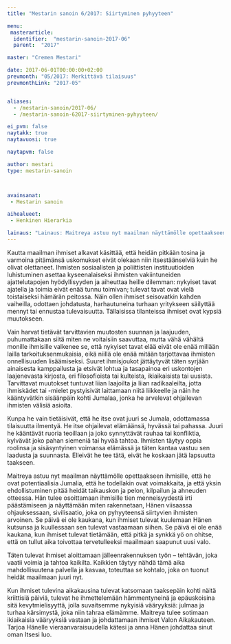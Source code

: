 ```yaml
---
title: "Mestarin sanoin 6/2017: Siirtyminen pyhyyteen"

menu:
 masterarticle:
  identifier:  "mestarin-sanoin-2017-06"
  parent:  "2017"

master: "Cremen Mestari"

date: 2017-06-01T00:00:00+02:00
prevmonth: "05/2017: Merkittävä tilaisuus"
prevmonthLink: "2017-05"


aliases:
  - /mestarin-sanoin/2017-06/
  - /mestarin-sanoin-62017-siirtyminen-pyhyyteen/

ei_pvm: false
naytakk: true
naytavuosi: true

naytapvm: false

author: mestari
type: mestarin-sanoin



avainsanat:
 - Mestarin sanoin

aihealueet:
 - Henkinen Hierarkia

lainaus: "Lainaus: Maitreya astuu nyt maailman näyttämölle opettaakseen ihmisille, että he ovat potentiaalisia Jumalia, että he todellakin ovat voimakkaita, ja että yksin ehdollistuminen pitää heidät taikauskon ja pelon, kilpailun ja ahneuden otteessa."
---
```

<p>Kautta maailman ihmiset alkavat käsittää, että heidän pitkään tosina ja varmoina pitämänsä uskomukset eivät olekaan niin itsestäänselviä kuin he olivat olettaneet. Ihmisten sosiaalisten ja poliittisten instituutioiden luhistuminen asettaa kyseenalaiseksi ihmisten vakiintuneiden ajattelutapojen hyödyllisyyden ja aiheuttaa heille dilemman: nykyiset tavat ajatella ja toimia eivät enää tunnu toimivan; tulevat tavat ovat vielä toistaiseksi hämärän peitossa. Näin ollen ihmiset seisovatkin kahden vaiheilla, odottaen johdatusta, harhautuneina turhaan yritykseen säilyttää mennyt tai ennustaa tulevaisuutta. Tällaisissa tilanteissa ihmiset ovat kypsiä muutokseen.</p>
<p>Vain harvat tietävät tarvittavien muutosten suunnan ja laajuuden, puhumattakaan siitä miten ne voitaisiin saavuttaa, mutta vähä vähältä monille ihmisille valkenee se, että nykyiset tavat elää eivät ole enää millään lailla tarkoituksenmukaisia, eikä niillä ole enää mitään tarjottavaa ihmisten onnellisuuden lisäämiseksi. Suuret ihmisjoukot jättäytyvät täten syrjään ainaisesta kamppailusta ja etsivät lohtua ja tasapainoa eri uskontojen laajenevasta kirjosta, eri filosofioista tai kulteista, ikiaikaisista tai uusista. Tarvittavat muutokset tuntuvat liian laajoilta ja liian radikaaleilta, jotta ihmiskädet tai -mielet pystyisivät laittamaan niitä liikkeelle ja näin he kääntyvätkin sisäänpäin kohti Jumalaa, jonka he arvelevat ohjailevan ihmisten välisiä asioita.</p>
<p>Kunpa he vain tietäisivät, että he itse ovat juuri se Jumala, odottamassa tilaisuutta ilmentyä. He itse ohjailevat elämäänsä, hyvässä tai pahassa. Juuri he kääntävät ruoria teoillaan ja joko synnyttävät rauhaa tai konfliktia, kylvävät joko pahan siemeniä tai hyvää tahtoa. Ihmisten täytyy oppia roolinsa ja sisäsyntyinen voimansa elämässä ja täten kantaa vastuu sen laadusta ja suunnasta. Elleivät he tee tätä, eivät he koskaan jätä lapsuutta taakseen.</p>
<p>Maitreya astuu nyt maailman näyttämölle opettaakseen ihmisille, että he ovat potentiaalisia Jumalia, että he todellakin ovat voimakkaita, ja että yksin ehdollistuminen pitää heidät taikauskon ja pelon, kilpailun ja ahneuden otteessa. Hän tulee osoittamaan ihmisille tien menneisyydestä irti päästämiseen ja näyttämään miten rakennetaan, Hänen viisaassa ohjauksessaan, sivilisaatio, joka on pyhyyteensä siirtyvien ihmisten arvoinen. Se päivä ei ole kaukana, kun ihmiset tulevat kuulemaan Hänen kutsunsa ja kuullessaan sen tulevat vastaamaan siihen. Se päivä ei ole enää kaukana, kun ihmiset tulevat tietämään, että pitkä ja synkkä yö on ohitse, että on tullut aika toivottaa tervetulleeksi maailmaan saapunut uusi valo.</p>
<p>Täten tulevat ihmiset aloittamaan jälleenrakennuksen työn – tehtävän, joka vaatii voimia ja tahtoa kaikilta. Kaikkien täytyy nähdä tämä aika mahdollisuutena palvella ja kasvaa, toteuttaa se kohtalo, joka on tuonut heidät maailmaan juuri nyt.</p>
<p>Kun ihmiset tulevina aikakausina tulevat katsomaan taaksepäin kohti näitä kriittisiä päiviä, tulevat he ihmettelemään hämmentyneinä ja epäuskoisina sitä kevytmielisyyttä, jolla suvaitsemme nykyisiä vääryyksiä: julmaa ja turhaa kärsimystä, joka niin tahraa elämämme. Maitreya tulee sotimaan ikiaikaisia vääryyksiä vastaan ja johdattamaan ihmiset Valon Aikakauteen. Tarjoa Hänelle vieraanvaraisuudella kätesi ja anna Hänen johdattaa sinut oman Itsesi luo.</p>